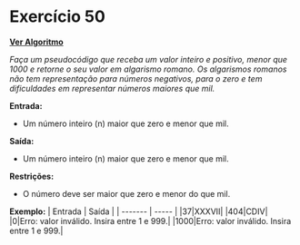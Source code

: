 # Exercício 50

[**Ver Algoritmo**](Algoritmo50.md)

*Faça um pseudocódigo que receba um valor inteiro e positivo, menor que 1000
e retorne o seu valor em algarismo romano. Os algarismos romanos não tem
representação para números negativos, para o zero e tem dificuldades em
representar números maiores que mil.*

**Entrada:**
- Um número inteiro (n) maior que zero e menor que mil.

**Saída:**
- Um número inteiro (n) maior que zero e menor que mil.

**Restrições:**
- O número deve ser maior que zero e menor do que mil.

**Exemplo:**
| Entrada | Saída |
| ------- | ----- |
|37|XXXVII|
|404|CDIV|
|0|Erro: valor inválido. Insira entre 1 e 999.|
|1000|Erro: valor inválido. Insira entre 1 e 999.|
